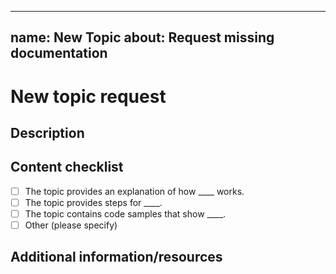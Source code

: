  ---
name: New Topic
about: Request missing documentation
---
 
# New topic request
 
## Description
 
<!-- (REQUIRED) What feature is missing documentation? -->
 
## Content checklist
 
<!-- (REQUIRED) List specific information or details to include in this topic -->
 
<!-- Use the following checklist template as a starting point -->
 
-  [ ] The topic provides an explanation of how ____ works.
-  [ ] The topic provides steps for ____.
-  [ ] The topic contains code samples that show ____.
-  [ ] Other (please specify)
 
## Additional information/resources
 
<!-- (OPTIONAL) Any information you already know or other online resources that cover this topic -->
 
<!--
Thank you for taking the time to report this issue!
GitHub Issues should only be created for problems/topics related to this project's codebase.
 
Before submitting this issue, please make sure you are complying with our Code of Conduct.
 
Issues that do not comply with our Code of Conduct or do not contain enough information may be closed at the maintainers' discretion.
 
Feel free to remove this section before creating this issue.
-->
